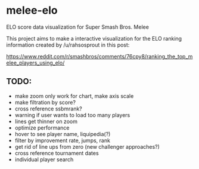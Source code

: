 # melee-elo
ELO score data visualization for Super Smash Bros. Melee

This project aims to make a interactive visualization for the ELO ranking information created by /u/rahsosprout in this post:

https://www.reddit.com/r/smashbros/comments/76cpy8/ranking_the_top_melee_players_using_elo/


## TODO:

- make zoom only work for chart, make axis scale
- make filtration by score?
- cross reference ssbmrank?
- warning if user wants to load too many players
- lines get thinner on zoom
- optimize performance
- hover to see player name, liquipedia(?)
- filter by improvement rate, jumps, rank
- get rid of line ups from zero (new challenger approaches?)
- cross reference tournament dates
- individual player search
